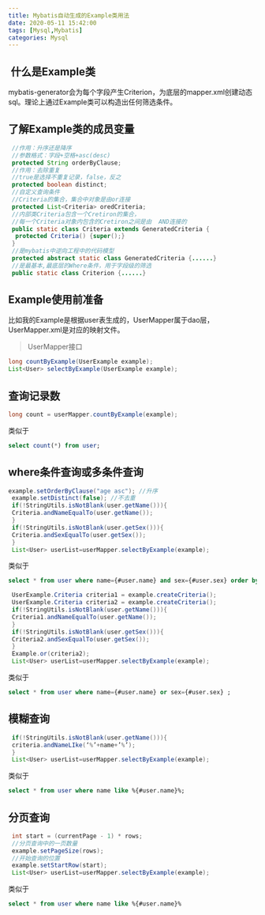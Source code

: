 ```yaml
---
title: Mybatis自动生成的Example类用法
date: 2020-05-11 15:42:00
tags: [Mysql,Mybatis]
categories: Mysql
---
```


##  什么是Example类

mybatis-generator会为每个字段产生Criterion，为底层的mapper.xml创建动态sql。理论上通过Example类可以构造出任何筛选条件。

<!--more-->

## 了解Example类的成员变量

```java
 //作用：升序还是降序
 //参数格式：字段+空格+asc(desc)
 protected String orderByClause;  
 //作用：去除重复
 //true是选择不重复记录，false，反之
 protected boolean distinct;
 //自定义查询条件
 //Criteria的集合，集合中对象是由or连接
 protected List<Criteria> oredCriteria;
 //内部类Criteria包含一个Cretiron的集合，
 //每一个Criteria对象内包含的Cretiron之间是由  AND连接的
 public static class Criteria extends GeneratedCriteria {
  protected Criteria() {super();}
 }
 //是mybatis中逆向工程中的代码模型
 protected abstract static class GeneratedCriteria {......}
 //是最基本,最底层的Where条件，用于字段级的筛选
 public static class Criterion {......}
```

## Example使用前准备

比如我的Example是根据user表生成的，UserMapper属于dao层，UserMapper.xml是对应的映射文件。

> UserMapper接口

```java
long countByExample(UserExample example);
List<User> selectByExample(UserExample example);
```

## 查询记录数

```java
long count = userMapper.countByExample(example);
```

类似于

```sql
select count(*) from user;
```

## where条件查询或多条件查询

```java
example.setOrderByClause("age asc"); //升序
 example.setDistinct(false); //不去重
 if(!StringUtils.isNotBlank(user.getName())){
 Criteria.andNameEqualTo(user.getName());
 }
 if(!StringUtils.isNotBlank(user.getSex())){
 Criteria.andSexEqualTo(user.getSex());
 }
 List<User> userList=userMapper.selectByExample(example);
```

类似于

```sql
select * from user where name={#user.name} and sex={#user.sex} order by age asc;
```

```java
 UserExample.Criteria criteria1 = example.createCriteria();
 UserExample.Criteria criteria2 = example.createCriteria();
 if(!StringUtils.isNotBlank(user.getName())){
 Criteria1.andNameEqualTo(user.getName());
 }
 if(!StringUtils.isNotBlank(user.getSex())){
 Criteria2.andSexEqualTo(user.getSex());
 }
 Example.or(criteria2);
 List<User> userList=userMapper.selectByExample(example);
```

类似于

```sql
select * from user where name={#user.name} or sex={#user.sex} ;
```

## 模糊查询

```java
 if(!StringUtils.isNotBlank(user.getName())){
 criteria.andNameLIke(‘%’+name+’%’);
 }
 List<User> userList=userMapper.selectByExample(example);
```

类似于

```sql
select * from user where name like %{#user.name}%;
```

## 分页查询

```java
 int start = (currentPage - 1) * rows;
 //分页查询中的一页数量
 example.setPageSize(rows); 
 //开始查询的位置
 example.setStartRow(start);  
 List<User> userList=userMapper.selectByExample(example);
```

类似于

```sql
select * from user where name like %{#user.name}%
```

